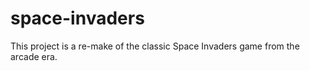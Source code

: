 # space-invaders
This project is a re-make of the classic Space Invaders game from the arcade era. 
